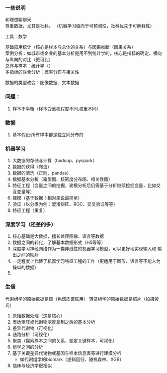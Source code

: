 ### 一些说明
和理想聊聊天 <br>
尊重数据，尤其是社科。
（机器学习偏向于可预测性，社科优先于可解释性）

工具：数学

基础应用统计（核心是样本与总体的关系）与因果推断（因果关系）<br>
案例分析：如城市或企业的基本分析是用不到统计学的，核心是指标的确定、横向与纵向的对比（更可比）<br>
总体与样本：统计学（）<br>
多指标的联合分析：概率分布与相关性<br>

数据的类型改变：图像数据、文本数据<br>


### 问题：
1. 样本不平衡（样本受重视程度不同,权重不同）

### 数据
1. 基本假设:所有样本都是独立同分布的


### 机器学习
1. 大数据的存储与计算（hadoop、pyspark）
2. 数据的获得（爬虫）
3. 数据的清洗（正则、pandas）
4. 数据基本分析（箱型图、核密度分布图、相关性图）
5. 特征工程（变量之间的挖掘，建模分析后仍需基于分析继续挖掘变量，比如交互变量等）
6. 建模（基于数据！相对来说最简单）
7. 验证（以分类为例：混淆矩阵、ROC、交叉验证等等）
8. 特征工程（重复）



### 深度学习（还差的多）
1. 核心基础是大数据，擅长处理图像、语言等数据
2. 数据之间的转化，了解基本数据形式（H5等等）
3. 深度学习神经网络作为一类非线性的机器学习模型，可以更好地实现输入和
输出之间的映射
4. 一定程度上代替了机器学习特征工程的工作（更适用于图形、语言等不能人为操纵的数据）
5. 


### 生信
代谢组学的原始数据是谱（色谱质谱联用）
转录组学的原始数据是照片（拍摄荧光）
1. 原始数据处理（这是核心）
2. 表达矩阵或代谢物浓度拿到之后的基本分析
3. 差异代谢物（可视化）
4. 通路分析（可视化）
5. 聚类（探索样本之间的关系，锁定关键样本，可视化）
6. 组学之间的分析
7. 基于关键差异代谢物或基因与样本信息表等进行建模分析
   * 如代谢组学的biomark（逻辑回归、随机森林、XGB）
8. 临床与经济学很相似

